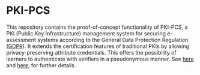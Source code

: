 # PKI-PCS

This repository contains the proof-of-concept functionality of PKI-PCS, a PKI (Public Key Infrastructure) management system for 
securing e-assessment systems according to the General Data Protection Regulation ([GDPR](https://en.wikipedia.org/wiki/General_Data_Protection_Regulation)). It extends the certification features of traditional PKIs by allowing privacy-preserving attribute credentials. This offers the possibility of learners to authenticate with verifiers in a pseudonymous manner. See [here](http://www-public.tem-tsp.eu/~garcia_a/web/papers/preprint-iv2017.pdf) and [here](https://doi.org/10.1007/978-3-319-45744-4_14), for further details.



